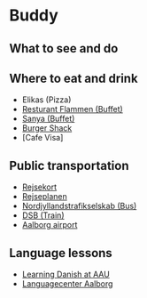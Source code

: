 # Buddy

## What to see and do


## Where to eat and drink
* Elikas (Pizza)
* [Resturant Flammen (Buffet)](https://www.restaurant-flammen.dk/en/) 
* [Sanya (Buffet)](https://restaurantsanya.dk/)
* [Burger Shack](https://burgershack.dk/)
* [Cafe Visa]

## Public transportation
* [Rejsekort](https://www.rejsekort.dk/?sc_lang=en)
* [Rejseplanen](https://www.rejseplanen.dk/webapp/index.html?language=en_EN)
* [Nordjyllandstrafikselskab (Bus)](https://www.nordjyllandstrafikselskab.dk/English/General-Info)
* [DSB (Train)](https://www.dsb.dk/en/)
* [Aalborg airport](https://www.aal.dk/passenger)

## Language lessons
* [Learning Danish at AAU](https://www.isu.aau.dk/working-at-aalborg-university/Learning+Danish+at+AAU)
* [Languagecenter Aalborg](https://sprogcenter.aalborg.dk/english)

